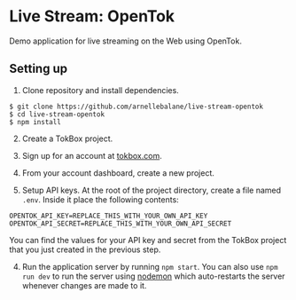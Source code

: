 # Live Stream: OpenTok

Demo application for live streaming on the Web using OpenTok.


## Setting up

1. Clone repository and install dependencies.

  ```
  $ git clone https://github.com/arnellebalane/live-stream-opentok
  $ cd live-stream-opentok
  $ npm install
  ```

2. Create a TokBox project.

  1. Sign up for an account at [tokbox.com](https://tokbox.com).
  2. From your account dashboard, create a new project.

3. Setup API keys.
  At the root of the project directory, create a file named `.env`. Inside it place the following contents:

  ```
  OPENTOK_API_KEY=REPLACE_THIS_WITH_YOUR_OWN_API_KEY
  OPENTOK_API_SECRET=REPLACE_THIS_WITH_YOUR_OWN_API_SECRET
  ```

  You can find the values for your API key and secret from the TokBox project that you just created in the previous step.

4. Run the application server by running `npm start`. You can also use `npm run dev` to run the server using [nodemon](https://www.npmjs.com/package/nodemon) which auto-restarts the server whenever changes are made to it.

